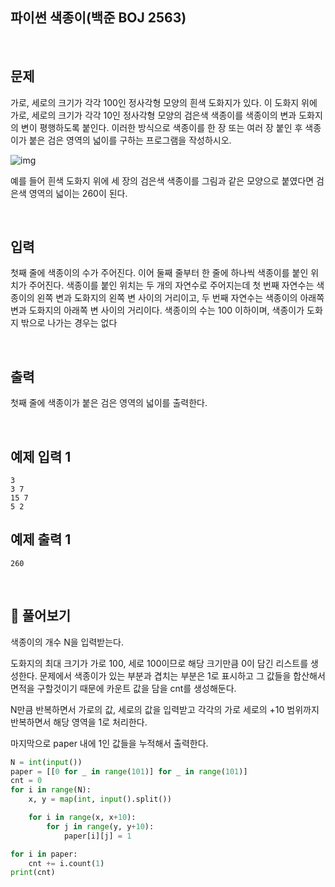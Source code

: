 ## 파이썬 색종이(백준 BOJ 2563)

<br>

## 문제

가로, 세로의 크기가 각각 100인 정사각형 모양의 흰색 도화지가 있다. 이 도화지 위에 가로, 세로의 크기가 각각 10인 정사각형 모양의 검은색 색종이를 색종이의 변과 도화지의 변이 평행하도록 붙인다. 이러한 방식으로 색종이를 한 장 또는 여러 장 붙인 후 색종이가 붙은 검은 영역의 넓이를 구하는 프로그램을 작성하시오.

![img](https://upload.acmicpc.net/6000c956-1b07-4913-83c3-72eda18fa1d1/-/preview/)

예를 들어 흰색 도화지 위에 세 장의 검은색 색종이를 그림과 같은 모양으로 붙였다면 검은색 영역의 넓이는 260이 된다.

<br>

## 입력

첫째 줄에 색종이의 수가 주어진다. 이어 둘째 줄부터 한 줄에 하나씩 색종이를 붙인 위치가 주어진다. 색종이를 붙인 위치는 두 개의 자연수로 주어지는데 첫 번째 자연수는 색종이의 왼쪽 변과 도화지의 왼쪽 변 사이의 거리이고, 두 번째 자연수는 색종이의 아래쪽 변과 도화지의 아래쪽 변 사이의 거리이다. 색종이의 수는 100 이하이며, 색종이가 도화지 밖으로 나가는 경우는 없다

<br>

## 출력

첫째 줄에 색종이가 붙은 검은 영역의 넓이를 출력한다.

<br>

## 예제 입력 1

```
3
3 7
15 7
5 2
```

## 예제 출력 1

```
260
```

<br>

## 📝 풀어보기

색종이의 개수 N을 입력받는다.

도화지의 최대 크기가 가로 100, 세로 100이므로 해당 크기만큼 0이 담긴 리스트를 생성한다. 문제에서 색종이가 있는 부분과 겹치는 부분은 1로 표시하고 그 값들을 합산해서 면적을 구할것이기 때문에 카운트 값을 담을 cnt를 생성해둔다.

N만큼 반복하면서 가로의 값, 세로의 값을 입력받고 각각의 가로 세로의 +10 범위까지 반복하면서 해당 영역을 1로 처리한다.

마지막으로 paper 내에 1인 값들을 누적해서 출력한다.

``` python
N = int(input())
paper = [[0 for _ in range(101)] for _ in range(101)]
cnt = 0
for i in range(N):
    x, y = map(int, input().split())

    for i in range(x, x+10):
        for j in range(y, y+10):
            paper[i][j] = 1

for i in paper:
    cnt += i.count(1)
print(cnt)
```


